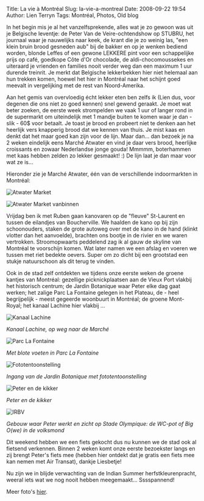 Title: La vie à Montréal
Slug: la-vie-a-montreal
Date: 2008-09-22 19:54
Author: Lien Terryn
Tags: Montréal, Photos, Old blog

In het begin mis je al het vanzelfsprekende, alles wat je zo gewoon was uit je Belgische leventje: de Peter Van de Veire-ochtendshow op STUBRU, het journaal waar je nauwelijks naar keek, de krant die je zo weinig las, "een klein bruin brood gesneden aub" bij de bakker en op je wenken bediend worden, blonde Leffes of een gewone LEKKERE pint voor een schappelijke prijs op café, goedkope Côte d'Or chocolade, de aldi-chocomoussekes en uiteraard je vrienden en families nooit verder weg dan een maximum 1 uur durende treinrit. Je merkt dat Belgische lekkerbekken hier niet helemaal aan hun trekken komen, hoewel het hier in Montréal naar het schijnt goed meevalt in vergelijking met de rest van Noord-Amerika.

Aan het gemis van overvloedig écht lekker eten ben zelfs ik (Lien dus, voor degenen die ons niet zo goed kennen) snel gewend geraakt. Je moet wat beter zoeken, de eerste week strompelden we vaak 1 uur of langer rond in de supermarkt om uiteindelijk met 1 mandje buiten te komen waar je dan - slik - 60$ voor betaalt. Je toast je brood en probeert niet te denken aan het heerlijk vers knapperig brood dat we kennen van thuis. Je mist kaas en denkt dat het maar goed kan zijn voor de lijn. Maar dan... dan bezoek je na 2 weken eindelijk eens Marché Atwater en vind je daar vers brood, heerlijke croissants en zowaar Nederlandse jonge gouda! Mmmmm, boterhammen met kaas hebben zelden zo lekker gesmaakt! :) De lijn laat je dan maar voor wat ze is...

Hieronder zie je Marché Atwater, één van de verschillende indoormarkten in Montréal:

![Atwater Market](https://lh5.googleusercontent.com/-Qs-ftxLIjvw/SNexSzj6X2I/AAAAAAAAEFA/2ekhF_E_eWk/s800/P1050123.JPG "De toren van Atwater Market")

![Atwater Market vanbinnen](https://lh3.googleusercontent.com/-SR4kTPWQF5U/SNexhtDtdlI/AAAAAAAAEFA/CVplfd4oWcY/s800/P1050130.JPG "Atwater Market vanbinnen")

Vrijdag ben ik met Ruben gaan kanovaren op de "fleuve" St-Laurent en tussen de eilandjes van Boucherville. We haalden de kano op bij zijn schoonouders, staken de grote autoweg over met de kano in de hand (klinkt vlotter dan het aanvoelde), brachten ons bootje in de rivier en we waren vertrokken. Stroomopwaarts peddelend zag ik al gauw de skyline van Montréal te voorschijn komen. Wat later namen we een afslag en voeren we tussen met riet bedekte oevers. Super om zo dicht bij een grootstad een stukje natuurschoon als dit terug te vinden.

Ook in de stad zelf ontdekten we tijdens onze eerste weken de groene kantjes van Montréal: gezellige picknickplaatsen aan de Vieux Port vlakbij het historisch centrum; de Jardin Botanique waar Peter elke dag gaat werken; het zalige Parc La Fontaine gelegen in het Plateau, de - heel begrijpelijk - meest gegeerde woonbuurt in Montréal; de groene Mont-Royal; het kanaal Lachine hier vlakbij ...

![Kanaal Lachine](https://lh3.googleusercontent.com/-rxdKEIArbCM/SNglzmMMf1I/AAAAAAAAEFA/ssHslvzUaco/s800/P1050135.JPG)

*Kanaal Lachine, op weg naar de Marché*

![Parc La Fontaine](https://lh6.googleusercontent.com/-h2TaZ3dcuqw/SNevcORWBeI/AAAAAAAAEFA/vI2PVCspJqc/s800/P1050077.JPG)

*Met blote voeten in Parc La Fontaine*

![Fototentoonstelling](https://lh3.googleusercontent.com/-k8zas325Nts/SNewKm61_XI/AAAAAAAAEFA/hJhP8ZmNA_0/s800/P1050099.JPG)

*Ingang van de Jardin Botanique met fototentoonstelling*

![Peter en de kikker](https://lh4.googleusercontent.com/-wcsASlYXnBo/SNev2NxU1cI/AAAAAAAAEFA/W0QN2e39kFE/s800/P1050087.JPG)

*Peter en de kikker*

![IRBV](https://lh6.googleusercontent.com/-kfyWuN3nkSw/SNevn0ZD6YI/AAAAAAAAEFA/oV64IO2aiU8/s800/P1050081.JPG)

*Gebouw waar Peter werkt en zicht op Stade Olympique: de WC-pot of Big O(we) in de volksmond*

Dit weekend hebben we een fiets gekocht dus nu kunnen we de stad ook al fietsend verkennen. Binnen 2 weken komt onze eerste bezoekster langs en
zij brengt Peter's fiets mee (hebben hier ontdekt dat je gratis een fiets mee kan nemen met Air Transat), dankje Liesbetje!

Nu zijn we in blijde verwachting van de Indian Summer herfstkleurenpracht, weeral iets wat we nog nooit hebben meegemaakt... Sssspannend!

Meer foto's [hier](https://picasaweb.google.com/104712645526885408595/LaVieAMontreal?authuser=0&authkey=Gv1sRgCOGzqOim9_i2pQE&feat=directlink).